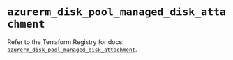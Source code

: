 # `azurerm_disk_pool_managed_disk_attachment`

Refer to the Terraform Registry for docs: [`azurerm_disk_pool_managed_disk_attachment`](https://registry.terraform.io/providers/hashicorp/azurerm/3.115.0/docs/resources/disk_pool_managed_disk_attachment).

